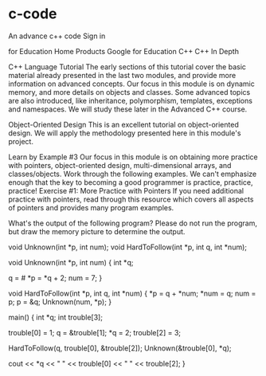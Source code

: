# c-code
An advance c++ code
Sign in

for Education
Home
Products
Google for Education
C++
C++ In Depth


C++ Language Tutorial
The early sections of this tutorial cover the basic material already presented in the last two modules, and provide more information on advanced concepts. Our focus in this module is on dynamic memory, and more details on objects and classes. Some advanced topics are also introduced, like inheritance, polymorphism, templates, exceptions and namespaces. We will study these later in the Advanced C++ course.

Object-Oriented Design
This is an excellent tutorial on object-oriented design. We will apply the methodology presented here in this module's project.

Learn by Example #3
Our focus in this module is on obtaining more practice with pointers, object-oriented design, multi-dimensional arrays, and classes/objects. Work through the following examples. We can't emphasize enough that the key to becoming a good programmer is practice, practice, practice!
Exercise #1: More Practice with Pointers
If you need additional practice with pointers, read through this resource which covers all aspects of pointers and provides many program examples.

What's the output of the following program? Please do not run the program, but draw the memory picture to determine the output.

void Unknown(int *p, int num);
void HardToFollow(int *p, int q, int *num);

void Unknown(int *p, int num) {
  int *q;

  q = &num;
  *p = *q + 2;
  num = 7;
}

void HardToFollow(int *p, int q, int *num) {
  *p = q + *num;
  *num = q;
  num = p;
  p = &q;
  Unknown(num, *p);
}

main() {
  int *q;
  int trouble[3];

  trouble[0] = 1;
  q = &trouble[1];
  *q = 2;
  trouble[2] = 3;

  HardToFollow(q, trouble[0], &trouble[2]);
  Unknown(&trouble[0], *q);

  cout << *q << " " << trouble[0] << " " << trouble[2];
}
